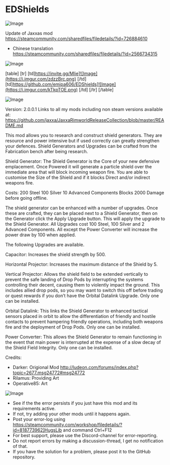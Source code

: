 # EDShields

![Image](https://i.imgur.com/WAEzk68.png)

Update of Jaxxas mod
https://steamcommunity.com/sharedfiles/filedetails/?id=726884610

- Chinese translation https://steamcommunity.com/sharedfiles/filedetails/?id=2566734315

![Image](https://i.imgur.com/CN9Rs5X.png)


[table]
    [tr]
        [td]https://invite.gg/Mlie]![Image](https://i.imgur.com/zdzzBrc.png)
[/td]
        [td]https://github.com/emipa606/EDShields]![Image](https://i.imgur.com/kTkpTOE.png)
[/td]
    [/tr]
[/table]
	
![Image](https://i.imgur.com/NOW7jU1.png)

Version: 2.0.0.1
Links to all my mods including non steam versions available at: https://github.com/jaxxa/JaxxaRimworldReleaseCollection/blob/master/README.md

This mod allows you to research and construct shield generators. They are resource and power intensive but if used correctly can greatly strengthen your defences. Shield Generators and Upgrades can be crafted from the Fabrication bench after being research.

Shield Generator:
The Shield Generator is the Core of your new defensive emplacement. Once Powered it will generate a particle shield over the immediate area that will block incoming weapon fire. You are able to customise the Size of the Shield and if it blocks Direct and/or indirect weapons fire.

Costs:
200 Steel
100 Silver
10 Advanced Components
Blocks 2000 Damage before going offline.

The shield generator can be enhanced with a number of upgrades. Once these are crafted, they can be placed next to a Shield Generator, then on the Generator click the Apply Upgrade button. This will apply the upgrade to the Shield Generator.  All Upgrades cost 100 Steel, 100 Silver and 2 Advanced Components. All except the Power Converter will increase the power draw by 100 when applied.


The following Upgrades are available.

Capacitor:
Increases the shield strength by 500.

Horizontal Projector:
Increases the maximum distance of the Shield by 5.

Vertical Projector:
Allows the shield field to be extended vertically to prevent the safe landing of Drop Pods by interrupting the systems controlling their decent, causing them to violently impact the ground. This includes allied drop pods, so you may want to switch this off before trading or quest rewards if you don’t have the Orbital Datalink Upgrade. Only one can be installed.

Orbital Datalink:
This links the Shield Generator to enhanced tactical sensors placed in orbit to allow the differentiation of friendly and hostile contacts to prevent hampering friendly operations, including both weapons fire and the deployment of Drop Pods. Only one can be installed.

Power Converter:
This allows the Shield Generator to remain functioning in the event that main power is interrupted at the expense of a slow decay of the Shield Field Integrity. Only one can be installed.




Credits:
* Darker: Origional Mod http://ludeon.com/forums/index.php?topic=2677.msg24772#msg24772
* Rilamus: Providing Art
* Operative85: Art

![Image](https://i.imgur.com/Rs6T6cr.png)



-  See if the the error persists if you just have this mod and its requirements active.
-  If not, try adding your other mods until it happens again.
-  Post your error-log using https://steamcommunity.com/workshop/filedetails/?id=818773962]HugsLib and command Ctrl+F12
-  For best support, please use the Discord-channel for error-reporting.
-  Do not report errors by making a discussion-thread, I get no notification of that.
-  If you have the solution for a problem, please post it to the GitHub repository.



